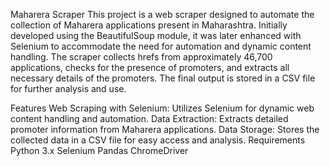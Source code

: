 Maharera Scraper
This project is a web scraper designed to automate the collection of Maharera applications present in Maharashtra. Initially developed using the BeautifulSoup module, it was later enhanced with Selenium to accommodate the need for automation and dynamic content handling. The scraper collects hrefs from approximately 46,700 applications, checks for the presence of promoters, and extracts all necessary details of the promoters. The final output is stored in a CSV file for further analysis and use.

Features
Web Scraping with Selenium: Utilizes Selenium for dynamic web content handling and automation.
Data Extraction: Extracts detailed promoter information from Maharera applications.
Data Storage: Stores the collected data in a CSV file for easy access and analysis.
Requirements
Python 3.x
Selenium
Pandas
ChromeDriver